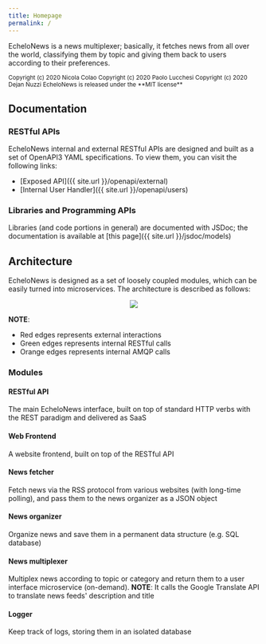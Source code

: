 ```yaml
---
title: Homepage
permalink: /
---
```


EcheloNews is a news multiplexer; basically, it fetches news from all over the
world, classifying them by topic and giving them back to users according to
their preferences.

<small>
Copyright (c) 2020 Nicola Colao  
Copyright (c) 2020 Paolo Lucchesi  
Copyright (c) 2020 Dejan Nuzzi  
EcheloNews is released under the **MIT license**
</small>

## Documentation

### RESTful APIs

EcheloNews internal and external RESTful APIs are designed and built as a set
of OpenAPI3 YAML specifications. To view them, you can visit the following
links:

* [Exposed API]({{ site.url }}/openapi/external)
* [Internal User Handler]({{ site.url }}/openapi/users)

### Libraries and Programming APIs

Libraries (and code portions in general) are documented with JSDoc; the
documentation is available at [this page]({{ site.url }}/jsdoc/models)

## Architecture

EcheloNews is designed as a set of loosely coupled modules, which can be easily
turned into microservices. The architecture is described as follows:

<p align="center">
  <img src="{{ site.url }}/architecture/architecture.png" />
</p>

**NOTE**:

* Red edges represents external interactions
* Green edges represents internal RESTful calls
* Orange edges represents internal AMQP calls

### Modules

#### RESTful API
The main EcheloNews interface, built on top of standard HTTP verbs with the
REST paradigm and delivered as SaaS

#### Web Frontend
A website frontend, built on top of the RESTful API

#### News fetcher
Fetch news via the RSS protocol from various websites (with long-time
polling), and pass them to the news organizer as a JSON object

#### News organizer
Organize news and save them in a permanent data structure (e.g. SQL database)

#### News multiplexer
Multiplex news according to topic or category and return them to a user
interface microservice (on-demand).
**NOTE**: It calls the Google Translate API to translate news feeds'
description and title

#### Logger
Keep track of logs, storing them in an isolated database
